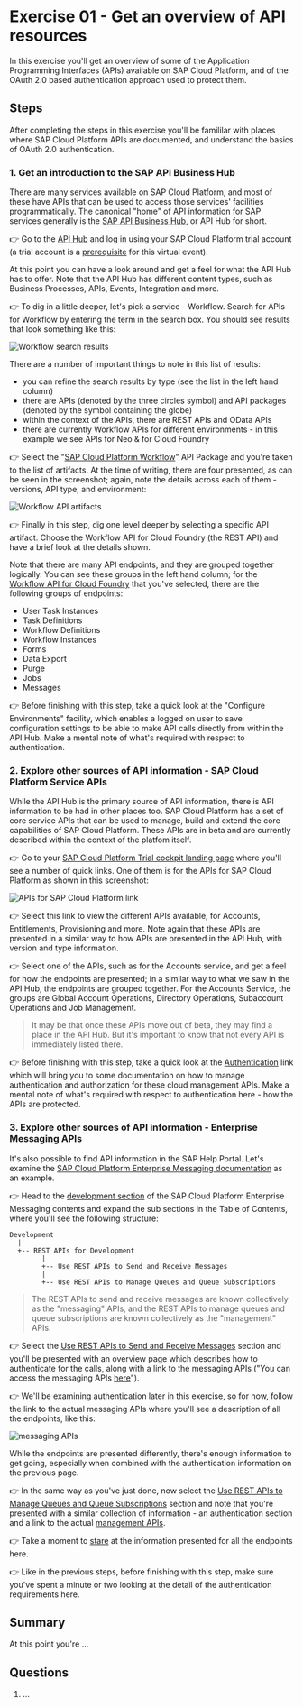 # Exercise 01 - Get an overview of API resources

In this exercise you'll get an overview of some of the Application Programming Interfaces (APIs) available on SAP Cloud Platform, and of the OAuth 2.0 based authentication approach used to protect them.


## Steps

After completing the steps in this exercise you'll be famililar with places where SAP Cloud Platform APIs are documented, and understand the basics of OAuth 2.0 authentication.

### 1. Get an introduction to the SAP API Business Hub

There are many services available on SAP Cloud Platform, and most of these have APIs that can be used to access those services' facilities programmatically. The canonical "home" of API information for SAP services generally is the [SAP API Business Hub](https://api.sap.com/), or API Hub for short.

:point_right: Go to the [API Hub](https://api.sap.com) and log in using your SAP Cloud Platform trial account (a trial account is a [prerequisite](../prerequisites.md) for this virtual event).

At this point you can have a look around and get a feel for what the API Hub has to offer. Note that the API Hub has different content types, such as Business Processes, APIs, Events, Integration and more.

:point_right: To dig in a little deeper, let's pick a service - Workflow. Search for APIs for Workflow by entering the term in the search box. You should see results that look something like this:

![Workflow search results](workflow-search-results.png)

There are a number of important things to note in this list of results:

- you can refine the search results by type (see the list in the left hand column)
- there are APIs (denoted by the three circles symbol) and API packages (denoted by the symbol containing the globe)
- within the context of the APIs, there are REST APIs and OData APIs
- there are currently Workflow APIs for different environments - in this example we see APIs for Neo & for Cloud Foundry

:point_right: Select the "[SAP Cloud Platform Workflow](https://api.sap.com/package/SAPCPWorkflowAPIs?section=Artifacts)" API Package and you're taken to the list of artifacts. At the time of writing, there are four presented, as can be seen in the screenshot; again, note the details across each of them - versions, API type, and environment:

![Workflow API artifacts](workflow-api-artifacts.png)

:point_right: Finally in this step, dig one level deeper by selecting a specific API artifact. Choose the Workflow API for Cloud Foundry (the REST API) and have a brief look at the details shown.

Note that there are many API endpoints, and they are grouped together logically. You can see these groups in the left hand column; for the [Workflow API for Cloud Foundry](https://api.sap.com/api/SAP_CP_Workflow_CF/resource) that you've selected, there are the following groups of endpoints:

- User Task Instances
- Task Definitions
- Workflow Definitions
- Workflow Instances
- Forms
- Data Export
- Purge
- Jobs
- Messages

:point_right: Before finishing with this step, take a quick look at the "Configure Environments" facility, which enables a logged on user to save configuration settings to be able to make API calls directly from within the API Hub. Make a mental note of what's required with respect to authentication.


### 2. Explore other sources of API information - SAP Cloud Platform Service APIs

While the API Hub is the primary source of API information, there is API information to be had in other places too. SAP Cloud Platform has a set of core service APIs that can be used to manage, build and extend the core capabilities of SAP Cloud Platform. These APIs are in beta and are currently described within the context of the platfom itself.

:point_right: Go to your [SAP Cloud Platform Trial cockpit landing page](https://cockpit.hanatrial.ondemand.com/cockpit#/home/trial) where you'll see a number of quick links. One of them is for the APIs for SAP Cloud Platform as shown in this screenshot:

![APIs for SAP Cloud Platform link](apis-for-sap-cloud-platform-link.png)

:point_right: Select this link to view the different APIs available, for Accounts, Entitlements, Provisioning and more. Note again that these APIs are presented in a similar way to how APIs are presented in the API Hub, with version and type information.

:point_right: Select one of the APIs, such as for the Accounts service, and get a feel for how the endpoints are presented; in a similar way to what we saw in the API Hub, the endpoints are grouped together. For the Accounts Service, the groups are Global Account Operations, Directory Operations, Subaccount Operations and Job Management.

> It may be that once these APIs move out of beta, they may find a place in the API Hub. But it's important to know that not every API is immediately listed there.

:point_right:  Before finishing with this step, take a quick look at the [Authentication](https://help.sap.com/viewer/65de2977205c403bbc107264b8eccf4b/latest/en-US/3670474a58c24ac2b082e76cbbd9dc19.html) link which will bring you to some documentation on how to manage authentication and authorization for these cloud management APIs. Make a mental note of what's required with respect to authentication here - how the APIs are protected.


### 3. Explore other sources of API information - Enterprise Messaging APIs

It's also possible to find API information in the SAP Help Portal. Let's examine the [SAP Cloud Platform Enterprise Messaging documentation](https://help.sap.com/viewer/bf82e6b26456494cbdd197057c09979f/Cloud/en-US/6a0e4c77e3014acb8738af039bd9df71.html) as an example.

:point_right: Head to the [development section](https://help.sap.com/viewer/bf82e6b26456494cbdd197057c09979f/Cloud/en-US/eee727e35a864ab5b7204f7b148053d3.html) of the SAP Cloud Platform Enterprise Messaging contents and expand the sub sections in the Table of Contents, where you'll see the following structure:

```
Development
  |
  +-- REST APIs for Development
        |
        +-- Use REST APIs to Send and Receive Messages
        |
        +-- Use REST APIs to Manage Queues and Queue Subscriptions
```

> The REST APIs to send and receive messages are known collectively as the "messaging" APIs, and the REST APIs to manage queues and queue subscriptions are known collectively as the "management" APIs.

:point_right: Select the [Use REST APIs to Send and Receive Messages](https://help.sap.com/viewer/bf82e6b26456494cbdd197057c09979f/Cloud/en-US/577ea7ce5cef4e2ea974c03d5549b3ff.html) section and you'll be presented with an overview page which describes how to authenticate for the calls, along with a link to the messaging APIs ("You can access the messaging APIs [here](https://help.sap.com/doc/3dfdf81b17b744ea921ce7ad464d1bd7/Cloud/en-US/messagingrest-api-spec.html)").

:point_right: We'll be examining authentication later in this exercise, so for now, follow the link to the actual messaging APIs where you'll see a description of all the endpoints, like this:

![messaging APIs](messaging-apis.png)

While the endpoints are presented differently, there's enough information to get going, especially when combined with the authentication information on the previous page.

:point_right: In the same way as you've just done, now select the [Use REST APIs to Manage Queues and Queue Subscriptions](https://help.sap.com/viewer/bf82e6b26456494cbdd197057c09979f/Cloud/en-US/00160292a8ed445daa0185589d9b43c5.html) section and note that you're presented with a similar collection of information - an authentication section and a link to the actual [management APIs](https://help.sap.com/doc/75c9efd00fc14183abc4c613490c53f4/Cloud/en-US/rest-management-messaging.html).

:point_right: Take a moment to [stare](https://langram.org/2019/04/08/es6-reduce-and-pipe/) at the information presented for all the endpoints here.

:point_right: Like in the previous steps, before finishing with this step, make sure you've spent a minute or two looking at the detail of the authentication requirements here.


## Summary

At this point you're ...


## Questions

1. ...
